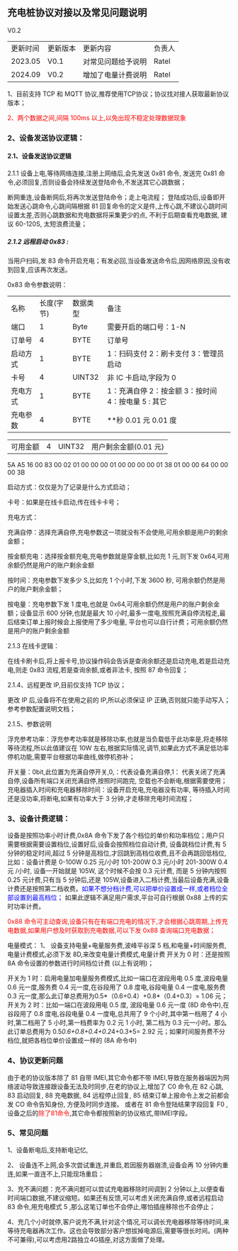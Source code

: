 ## 充电桩协议对接以及常见问题说明

V0.2

<table><tr><td>更新时间</td><td>更新版本</td><td>更新内容</td><td>负责人</td></tr><tr><td>2023.05</td><td>V0.1</td><td>对常见问题给予说明</td><td>Ratel</td></tr><tr><td>2024.09</td><td>V0.2</td><td>增加了电量计费说明</td><td>Ratel</td></tr></table>

1、目前支持 TCP 和 MQTT 协议,推荐使用TCP协议；协议找对接人获取最新协议版本；

<font color="red">2、两个数据之间,间隔 100ms 以上,以免出现不稳定处理数据现象</font>

### 2、设备发送协议逻辑：

#### 2.1、设备发送协议逻辑

2.1.1 设备上电,等待网络连接,注册上网络后,会先发送 0x81 命令, 发送完 0x81 命令,必须回复,否则设备会持续发送登陆命令,不发送其它心跳数据；

断网重连,设备断网后,将再次发送登陆命令；走上电流程； 登陆成功后,设备即开始发送心跳命令,心跳间隔根据 81 回复命令的定义是件,上传心跳,不建议心跳时间设置太差,否则心跳数据和充电数据将采集更少的点, 不利于后期查看充电数据, 建议 60-120S, 太短浪费流量；

##### 2.1.2 远程启动 0x83 :

当用户扫码,发 83 命令开启充电；有发必回,当设备发送命令后,因网络原因,没有收到回复,应该再次发送。

0x83 命令参数说明：

<table><tr><td>名称</td><td>长度(字节)</td><td>数据类型</td><td>备注</td></tr><tr><td>端口</td><td>1</td><td>Byte</td><td>需要开启的端口号：1-N</td></tr><tr><td>订单号</td><td>4</td><td>BYTE</td><td>订单号</td></tr><tr><td>启动方式</td><td>1</td><td>BYTE</td><td>1：扫码支付 2：刷卡支付 3：管理员启动</td></tr><tr><td>卡号</td><td>4</td><td>UINT32</td><td>非 IC 卡启动,字段为 0</td></tr><tr><td>充电方式</td><td>1</td><td>BYTE</td><td>1：充满自停 2：按金额 3：按时间 4：按电量 5 : 其它</td></tr><tr><td>充电参数</td><td>4</td><td>BYTE</td><td>**秒 0.01 元 0.01 度</td></tr></table>

<table><tr><td>可用金额</td><td>4</td><td>UINT32</td><td>用户剩余金额(0.01 元)</td></tr></table>

5A A5 16 00 83 00 02 01 00 00 00 01 00 00 00 00 01 38 01 00 00 64 00 00 00 3B

启动方式：仅仅是为了记录是什么方式启动；

卡号：如果是在线卡启动,传在线卡卡号；

充电方式：

  充满自停：选择充满自停,充电参数这一项就没有不会使用,可用余额是用户的剩余金额；

  按金额充电：选择按金额充电,充电参数就是穿金额,比如充 1 元,则下发 0x64,可用余额仍然是用户的账户剩余金额

  按时间：充电参数下发多少 S,比如充 1 个小时,下发 3600 秒, 可用余额仍然是用户的账户剩余金额；

  按电量：充电参数下发 1 度电,也就是 0x64,可用余额仍然是用户的账户剩余金额；设备显示 600 分钟,也就是最大 10 小时,最多一度电,按照充满自停流程走,最后结束订单上报时候会上报使用了多少电量, 平台也可以自行计费；可用余额仍然是用户的账户剩余金额

2.1.3 在线卡逻辑：

在线卡刷卡后,将上报卡号,协议操作码会告诉是查询余额还是启动充电,若是启动充电,则走 0x83 流程,若是查询余额,或者非法卡, 按照 87 命令回复；

2.1.4、远程更改 IP,目前仅支持 TCP 协议；

更改 IP 后,设备将不在使用之前的 IP,所以必须保证 IP 正确,否则就只能手动写入；参考参数配置说明文档；

2.1.5、参数说明

浮充参考功率：浮充参考功率就是移除功率,也就是当负载低于此功率是,将走移除等待流程,所以此值建议在 10W 左右,根据实际情况,调节,如果此方式不满足低功率停机功能,需要平台根据功率曲线,做停机弥补；

开关量：0bit,此位置为充满自停开关,0,：代表设备充满自停,1： 代表关闭了充满自停,设备所有端口关闭充满自停,按照时间跑完, 空载也不会断电,根据需要使用； 充电器插入时间和充电器移除时间：设备开启充电,充电器没有功率, 等待插入时间还是没功率,将断电,如果有功率大于 3 分钟,才走移除充电时间流程；

### 3、设备计费逻辑：

设备是按照功率小时计费,0x8A 命令下发了各个档位的单价和功率档位；用户只需要根据需要设置档位,设置好后,设备会按照档位自动计费, 设备跳档位计费,有 5 分钟的稳定时间,超过 5 分钟是高档位,才回跳到高档位收费,且不会再跳回低档位,比如：设备计费是 0-100W 0.25 元/小时 101-200W 0.3 元/小时 201-300W 0.4 元 /小时, 设备一开始就是 105W, 这个时候不会按 0.3 元计费, 而是 5 分钟内按照 0.25 元计费,只有当 5 分钟后,还是 105W,设备进入二档计费,当最后设备充满,设备计费还是按照第二档收费。<font color="blue">如果不想分档计费,可以把单价设置成一样,或者档位全部设置到最高档位；</font> 如果此逻辑不满足用户需求,平台可自行根据 0x88 上传的实时功率计费。

<font color="red">0x88 命令可主动查询,设备只有在有端口充电的情况下,才会根据心跳周期,上传充电数据,如果用户想及时获取到充电数据,可以下发 0x88 查询端口充电数据；</font>

电量模式：
1、 设备支持电量+电量服务费,波峰平谷深 5 档,和电量+时间服务费,电量计费模式,必须下发 8D,来改变电量计费模式,电量计费
开关为 0 时：还是按照 8A 命令设置的参数进行时间档位计费 (以上有说明)；

开关为 1 时：启用电量加电量服务费模式,比如一端口在波段用电 0.5 度,波段电量 0.6 元一度,服务费 0.4 元一度,在谷段用了 0.8 度电,谷段电量 0.4 一度电,服务费 0.3 元一度,那么此订单总费用为0.5*（0.6+0.4）+0.8*（0.4+0.3）= 1.06 元； 
开关为 2 时：比如一端口在波段用电 0.5 度, 波段电量 0.6 元一度 (8D 命令中),在谷段用了 0.8 度电,谷段电量 0.4 一度电,总共用了 9 个小时,其中第一档用了 4 小时,第二档用了 5 小时,第一档费率为 0.2 元 1 小时, 第二档为 0.3 元一小时。那么此订单总费用为 0.5*0.6+0.8+0.4+0.2*4+0.3*5= 2.92 元；如果时间服务费不分档位,就把各档位单价设置成一样的 (8A 命令中)

### 4、协议更新问题

由于老的协议版本除了 81 自带 IMEI,其它命令都不带 IMEI,导致在服务器端因为网络波动导致连接跟设备无法及时同步,在老的协议上,增加了 C0 命令,在 82 心跳, 83 启动回复, 88 充电数据, 84 远程停止回复, 85 结束订单上报命令上发之前都会发 CO 命令告知身份, 方便及时同步连接。 或者在 81 命令登陆结果字段回复 F0 ,设备之后的<font color="red">除了81命令</font>,其它命令都按照新的协议格式,带IMEI字段。

### 5、常见问题

1、设备断电后,支持断电记忆,

2、 设备连不上网,会多次尝试重连,并重启,若因服务器崩溃,设备会再 10 分钟内重连,如果一直连不上,只能现场重启；

3、充不满问题：充不满问题可以尝试充电器移除时间调到 2 分钟以上,以便查看时间端口数据,不建议缩短。如果还有反馈,可以考虑关闭充满自停,或者远程启动 83 命令,用充电模式 5 ,那么这笔订单也不会停止,哪怕插座移除也不会停止；

4、充几个小时就停,客户说充不满,针对这个情况,可以调长充电器移除等待时间,来等待充电器再次工作。这也会导致部分客户想拔掉电源后,需要等很长时间。(两种不可兼得),可以考虑用2路独立4G插座,对这方面做了处理。